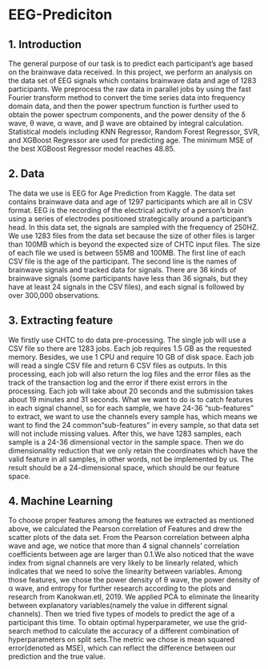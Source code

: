 # EEG-Prediciton


## 1. Introduction

The general purpose of our task is to predict each participant’s age based on the brainwave data received. In this project, we perform an analysis on the data set of EEG signals which contains
brainwave data and age of 1283 participants. We preprocess the raw data in parallel jobs by using the fast Fourier transform method to convert the time series data into frequency domain data, and then
the power spectrum function is further used to obtain the power spectrum components, and the power density of the δ wave, θ wave, α wave, and β wave are obtained by integral calculation. Statistical
models including KNN Regressor, Random Forest Regressor, SVR, and XGBoost Regressor are used for predicting age. The minimum MSE of the best XGBoost Regressor model reaches 48.85.

## 2. Data

The data we use is EEG for Age Prediction from Kaggle. The data set contains brainwave data and age of 1297 participants which are all in CSV format. EEG is the recording of the electrical
activity of a person’s brain using a series of electrodes positioned strategically around a participant’s head. In this data set, the signals are sampled with the frequency of 250HZ.
We use 1283 files from the data set because the size of other files is larger than 100MB which is beyond the expected size of CHTC input files. The size of each file we used is between 55MB and
100MB.
The first line of each CSV file is the age of the participant. The second line is the names of brainwave signals and tracked data for signals. There are 36 kinds of brainwave signals (some participants have less than 36 signals, but they have at least 24 signals in the CSV files), and each signal is
followed by over 300,000 observations.

## 3. Extracting feature

We firstly use CHTC to do data pre-processing. The single job will use a CSV file so there are
1283 jobs. Each job requires 1.5 GB as the requested memory. Besides, we use 1 CPU and require
10 GB of disk space. Each job will read a single CSV file and return 6 CSV files as outputs. In this
processing, each job will also return the log files and the error files as the track of the transaction
log and the error if there exist errors in the processing. Each job will take about 20 seconds and the
submission takes about 19 minutes and 31 seconds.
What we want to do is to catch features in each signal channel, so for each sample, we have
24-36 “sub-features” to extract, we want to use the channels every sample has, which means we want
to find the 24 common“sub-features” in every sample, so that data set will not include missing values.
After this, we have 1283 samples, each sample is a 24-36 dimensional vector in the
sample space. Then we do dimensionality reduction that we only retain the coordinates which have
the valid feature in all samples, in other words, not be implemented by us. The result should be a
24-dimensional space, which should be our feature space.

## 4. Machine Learning

To choose proper features among the features we extracted as mentioned above, we calculated the
Pearson correlation of Features and drew the scatter plots of the data set. From the Pearson correlation
between alpha wave and age, we notice that more than 4 signal channels’ correlation coefficients
between age are larger than 0.1.We also noticed that the wave index from signal channels
are very likely to be linearly related, which indicates that we need to solve the linearity between
variables.
Among those features, we chose the power density of θ wave, the power density of α wave, and
entropy for further research according to the plots and research from Kanokwan.etl, 2019.
We applied PCA to eliminate the linearity between explanatory variables(namely the value in
different signal channels). Then we tried five types of models to predict the age of a participant this
time. To obtain optimal hyperparameter, we use the grid-search method to calculate the accuracy
of a different combination of hyperparameters on split sets.The metric we chose is mean
squared error(denoted as MSE), which can reflect the difference between our prediction and the true
value.


